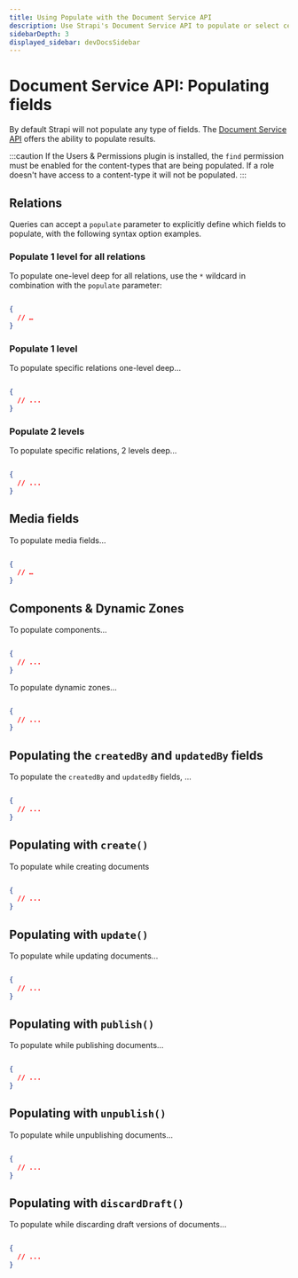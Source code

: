 ```yaml
---
title: Using Populate with the Document Service API
description: Use Strapi's Document Service API to populate or select certain fields.
sidebarDepth: 3
displayed_sidebar: devDocsSidebar
---
```


# Document Service API: Populating fields

By default Strapi will not populate any type of fields. The [Document Service API](/dev-docs/api/document-service) offers the ability to populate results.

:::caution
If the Users & Permissions plugin is installed, the `find` permission must be enabled for the content-types that are being populated. If a role doesn't have access to a content-type it will not be populated.
:::

## Relations

Queries can accept a `populate` parameter to explicitly define which fields to populate, with the following syntax option examples.

### Populate 1 level for all relations

To populate one-level deep for all relations, use the `*` wildcard in combination with the `populate` parameter:

<ApiCall noSideBySide>
<Request title="Example request">

```js

```

</Request>

<Response title="Example response">

```json
{
  // …
}
```

</Response>
</ApiCall>

### Populate 1 level

To populate specific relations one-level deep…

<ApiCall noSideBySide>
<Request title="Example request">

```js

```

</Request>

<Response title="Example response">

```json
{
  // ...
}
```

</Response>
</ApiCall>

### Populate 2 levels

To populate specific relations, 2 levels deep… 

<ApiCall noSideBySide>
<Request title="Example request">

```js

```

</Request>

<Response title="Example response">

```json
{
  // ...
}
```

</Response>
</ApiCall>

## Media fields

To populate media fields…

<ApiCall noSideBySide>
<Request title="Example request">

```js

```

</Request>

<Response title="Example response">

```json
{
  // …
}
```

</Response>
</ApiCall>

## Components & Dynamic Zones

To populate components…

<ApiCall noSideBySide>
<Request title="Example request">

```js

```

</Request>

<Response title="Example response">

```json
{
  // ...
}
```

</Response>
</ApiCall>

To populate dynamic zones…

<ApiCall noSideBySide>
<Request title="Example request">

```js

```

</Request>

<Response title="Example response">

```json
{
  // ...
}
```

</Response>
</ApiCall>

## Populating the `createdBy` and `updatedBy` fields

To populate the `createdBy` and `updatedBy` fields, …

<ApiCall noSideBySide>
<Request title="Example request">

```js

```

</Request>

<Response title="Example response">

```json
{
  // ...
}
```

</Response>
</ApiCall>

## Populating with `create()`

To populate while creating documents

<ApiCall noSideBySide>
<Request title="Example request">

```js

```

</Request>

<Response title="Example response">

```json
{
  // ...
}
```

</Response>
</ApiCall>

## Populating with `update()`

To populate while updating documents…

<ApiCall noSideBySide>
<Request title="Example request">

```js

```

</Request>

<Response title="Example response">

```json
{
  // ...
}
```

</Response>
</ApiCall>

## Populating with `publish()`

To populate while publishing documents…

<ApiCall noSideBySide>
<Request title="Example request">

```js

```

</Request>

<Response title="Example response">

```json
{
  // ...
}
```

</Response>
</ApiCall>

## Populating with `unpublish()`

To populate while unpublishing documents…

<ApiCall noSideBySide>
<Request title="Example request">

```js

```

</Request>

<Response title="Example response">

```json
{
  // ...
}
```

</Response>
</ApiCall>

## Populating with `discardDraft()`

To populate while discarding draft versions of documents…

<ApiCall noSideBySide>
<Request title="Example request">

```js

```

</Request>

<Response title="Example response">

```json
{
  // ...
}
```

</Response>
</ApiCall>

